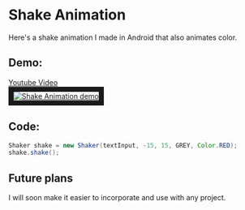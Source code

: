 # Shake Animation

Here's a shake animation I made in Android that also animates color.

## Demo:

<a href="https://www.youtube.com/watch?v=yuChiHIvfKw" target="_blank">Youtube Video<br/> <img src="http://img.youtube.com/vi/yuChiHIvfKw/0.jpg" 
alt="Shake Animation demo" border="10" /></a>

## Code:

```java
Shaker shake = new Shaker(textInput, -15, 15, GREY, Color.RED);
shake.shake();
```

## Future plans

I will soon make it easier to incorporate and use with any project.
